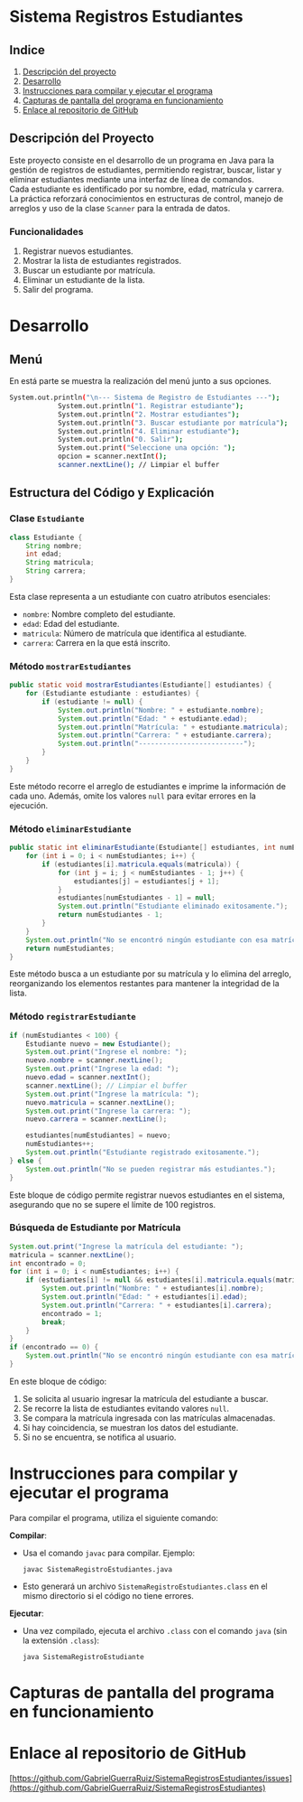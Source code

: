 # Sistema Registros Estudiantes
## Indice
1. [Descripción del proyecto](#descripcion_del_proyecto)
2. [Desarrollo](#desarrollo)
3. [Instrucciones para compilar y ejecutar el programa](#instrucciones_para_compilar_y_ejecutar_el_programa)
4. [Capturas de pantalla del programa en funcionamiento](#capturas_de_pantalla_del_programa_en_funcionamiento)
5. [Enlace al repositorio de GitHub](#enlace_al_repositorio_de_GitHub)



## **Descripción del Proyecto**
Este proyecto consiste en el desarrollo de un programa en Java para la gestión de registros de estudiantes, permitiendo registrar, buscar, listar y eliminar estudiantes mediante una interfaz de línea de comandos.<br> Cada estudiante es identificado por su nombre, edad, matrícula y carrera.<br>
La práctica reforzará conocimientos en estructuras de control, manejo de arreglos y uso de la clase `Scanner` para la entrada de datos.

### **Funcionalidades**
1. Registrar nuevos estudiantes.
2. Mostrar la lista de estudiantes registrados.
3. Buscar un estudiante por matrícula.
4. Eliminar un estudiante de la lista.
5. Salir del programa.
# Desarrollo
## Menú
En está parte se muestra la realización del menú junto a sus opciones.

```sh
System.out.println("\n--- Sistema de Registro de Estudiantes ---");
            System.out.println("1. Registrar estudiante");
            System.out.println("2. Mostrar estudiantes");
            System.out.println("3. Buscar estudiante por matrícula");
            System.out.println("4. Eliminar estudiante");
            System.out.println("0. Salir");
            System.out.print("Seleccione una opción: ");
            opcion = scanner.nextInt();
            scanner.nextLine(); // Limpiar el buffer
```
## **Estructura del Código y Explicación**

### **Clase `Estudiante`**
```java
class Estudiante {
    String nombre;
    int edad;
    String matricula;
    String carrera;
}
```
Esta clase representa a un estudiante con cuatro atributos esenciales:
- `nombre`: Nombre completo del estudiante.
- `edad`: Edad del estudiante.
- `matricula`: Número de matrícula que identifica al estudiante.
- `carrera`: Carrera en la que está inscrito.

### **Método `mostrarEstudiantes`**
```java
public static void mostrarEstudiantes(Estudiante[] estudiantes) {
    for (Estudiante estudiante : estudiantes) {
        if (estudiante != null) {
            System.out.println("Nombre: " + estudiante.nombre);
            System.out.println("Edad: " + estudiante.edad);
            System.out.println("Matrícula: " + estudiante.matricula);
            System.out.println("Carrera: " + estudiante.carrera);
            System.out.println("--------------------------");
        }
    }
}
```
Este método recorre el arreglo de estudiantes e imprime la información de cada uno. Además, omite los valores `null` para evitar errores en la ejecución.

### **Método `eliminarEstudiante`**
```java
public static int eliminarEstudiante(Estudiante[] estudiantes, int numEstudiantes, String matricula) {
    for (int i = 0; i < numEstudiantes; i++) {
        if (estudiantes[i].matricula.equals(matricula)) {
            for (int j = i; j < numEstudiantes - 1; j++) {
                estudiantes[j] = estudiantes[j + 1];
            }
            estudiantes[numEstudiantes - 1] = null;
            System.out.println("Estudiante eliminado exitosamente.");
            return numEstudiantes - 1;
        }
    }
    System.out.println("No se encontró ningún estudiante con esa matrícula.");
    return numEstudiantes;
}
```
Este método busca a un estudiante por su matrícula y lo elimina del arreglo, reorganizando los elementos restantes para mantener la integridad de la lista.

### **Método `registrarEstudiante`**
```java
if (numEstudiantes < 100) {
    Estudiante nuevo = new Estudiante();
    System.out.print("Ingrese el nombre: ");
    nuevo.nombre = scanner.nextLine();
    System.out.print("Ingrese la edad: ");
    nuevo.edad = scanner.nextInt();
    scanner.nextLine(); // Limpiar el buffer
    System.out.print("Ingrese la matrícula: ");
    nuevo.matricula = scanner.nextLine();
    System.out.print("Ingrese la carrera: ");
    nuevo.carrera = scanner.nextLine();

    estudiantes[numEstudiantes] = nuevo;
    numEstudiantes++;
    System.out.println("Estudiante registrado exitosamente.");
} else {
    System.out.println("No se pueden registrar más estudiantes.");
}
```
Este bloque de código permite registrar nuevos estudiantes en el sistema, asegurando que no se supere el límite de 100 registros.

### **Búsqueda de Estudiante por Matrícula**
```java
System.out.print("Ingrese la matrícula del estudiante: ");
matricula = scanner.nextLine();
int encontrado = 0;
for (int i = 0; i < numEstudiantes; i++) {
    if (estudiantes[i] != null && estudiantes[i].matricula.equals(matricula)) {
        System.out.println("Nombre: " + estudiantes[i].nombre);
        System.out.println("Edad: " + estudiantes[i].edad);
        System.out.println("Carrera: " + estudiantes[i].carrera);
        encontrado = 1;
        break;
    }
}
if (encontrado == 0) {
    System.out.println("No se encontró ningún estudiante con esa matrícula.");
}
```
En este bloque de código:
1. Se solicita al usuario ingresar la matrícula del estudiante a buscar.
2. Se recorre la lista de estudiantes evitando valores `null`.
3. Se compara la matrícula ingresada con las matrículas almacenadas.
4. Si hay coincidencia, se muestran los datos del estudiante.
5. Si no se encuentra, se notifica al usuario.


# Instrucciones para compilar y ejecutar el programa
Para compilar el programa, utiliza el siguiente comando:

 **Compilar**:
   - Usa el comando `javac` para compilar. Ejemplo:<br>
     ```
     javac SistemaRegistroEstudiantes.java
     ```
   - Esto generará un archivo `SistemaRegistroEstudiantes.class` en el mismo directorio si el código no tiene errores.

 **Ejecutar**:
   - Una vez compilado, ejecuta el archivo `.class` con el comando `java` (sin la extensión `.class`):<br>
     ```
     java SistemaRegistroEstudiante
     ```


# Capturas de pantalla del programa en funcionamiento


# Enlace al repositorio de GitHub 

[https://github.com/GabrielGuerraRuiz/SistemaRegistrosEstudiantes/issues](https://github.com/GabrielGuerraRuiz/SistemaRegistrosEstudiantes)
